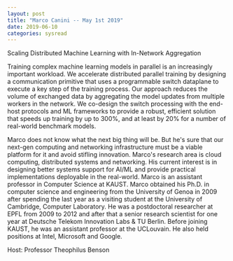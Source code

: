 ```yaml
---
layout: post
title: "Marco Canini -- May 1st 2019"
date: 2019-06-10
categories: sysread
---
```


Scaling Distributed Machine Learning with In-Network Aggregation

Training complex machine learning models in parallel is an increasingly important workload. We accelerate distributed parallel training by designing a communication primitive that uses a programmable switch dataplane to execute a key step of the training process. Our approach reduces the volume of exchanged data by aggregating the model updates from multiple workers in the network. We co-design the switch processing with the end-host protocols and ML frameworks to provide a robust, efficient solution that speeds up training by up to 300%, and at least by 20% for a number of real-world benchmark models.

Marco does not know what the next big thing will be. But he's sure that our next-gen computing and networking infrastructure must be a viable platform for it and avoid stifling innovation. Marco's research area is cloud computing, distributed systems and networking. His current interest is in designing better systems support for AI/ML and provide practical implementations deployable in the real-world. Marco is an assistant professor in Computer Science at KAUST. Marco obtained his Ph.D. in computer science and engineering from the University of Genoa in 2009 after spending the last year as a visiting student at the University of Cambridge, Computer Laboratory. He was a postdoctoral researcher at EPFL from 2009 to 2012 and after that a senior research scientist for one year at Deutsche Telekom Innovation Labs & TU Berlin. Before joining KAUST, he was an assistant professor at the UCLouvain. He also held positions at Intel, Microsoft and Google.


Host: Professor Theophilus Benson
